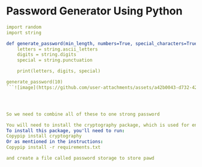 # **Password Generator Using Python**

```yaml
import random
import string

def generate_password(min_length, numbers=True, special_characters=True):
    letters = string.ascii_letters
    digits = string.digits
    special = string.punctuation

    print(letters, digits, special)

generate_password(10)    
```![image](https://github.com/user-attachments/assets/a42b0043-d732-428b-aa28-49cb21b9ba96)




So we need to combine all of these to one strong password

You will need to install the cryptography package, which is used for encrypting and securely storing your passwords. This is specified in the requirements.txt file I provided.
To install this package, you'll need to run:
Copypip install cryptography
Or as mentioned in the instructions:
Copypip install -r requirements.txt

and create a file called password storage to store pawd